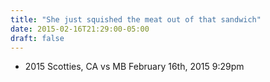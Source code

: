```yaml
---
title: "She just squished the meat out of that sandwich"
date: 2015-02-16T21:29:00-05:00
draft: false
---
```

- 2015 Scotties, CA vs MB February 16th, 2015 9:29pm